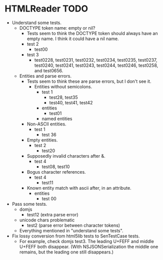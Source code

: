 # HTMLReader TODO

- Understand some tests.
  - DOCTYPE token name: empty or nil?
    - Tests seem to think the DOCTYPE token should always have an empty name. I think it could have a nil name.
    - test 2
      - test00
    - test 3
      - test0228, test0231, test0232, test0234, test0235, test0237, test0240, test0241, test0243, test0244, test0246, test0258, and test0656.
  - Entities and parse errors.
    - Tests seem to think these are parse errors, but I don't see it.
      - Entities without semicolons.
        - test 1
          - test28, test35
          - test40, test41, test42
        - entities
          - test01
        - named entities
    - Non-ASCII entities.
      - test 1
        - test 36
    - Empty entities.
      - test 2
        - test20
    - Supposedly invalid characters after &.
      - test 4
        - test08, test10
    - Bogus character references.
      - test 4
        - test11
    - Known entity match with ascii after, in an attribute.
      - entities
        - test 00
- Pass some tests.
  - domjs
    - test12 (extra parse error)
  - unicode chars problematic
    - test2 (parse error between character tokens)
  - Everything mentioned in "understand some tests".
- Fix lossy conversion from html5lib tests to SenTestCase tests.
  - For example, check domjs test3. The leading U+FEFF and middle U+FEFF both disappear. (With NSJSONSerialization the middle one remains, but the leading one still disappears.)

